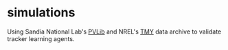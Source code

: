 # simulations
Using Sandia National Lab's [PVLib](http://pvlib-python.readthedocs.io/en/latest/) and NREL's [TMY](http://rredc.nrel.gov/solar/old_data/nsrdb/1991-2005/tmy3/) data archive to validate tracker learning agents.

